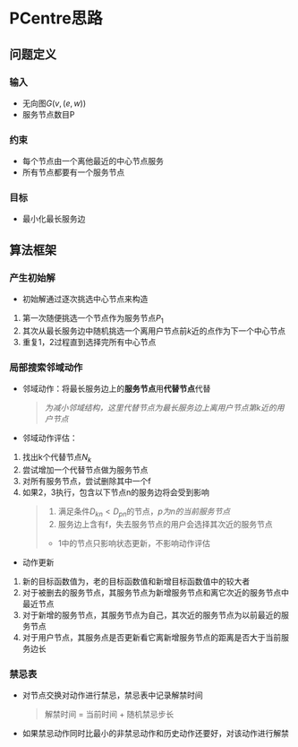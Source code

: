 # PCentre思路

## 问题定义

### 输入

+ 无向图$G(v,(e,w))$
+ 服务节点数目P

### 约束

+ 每个节点由一个离他最近的中心节点服务
+ 所有节点都要有一个服务节点

### 目标

+ 最小化最长服务边

## 算法框架

### 产生初始解

+ 初始解通过逐次挑选中心节点来构造
1. 第一次随便挑选一个节点作为服务节点$P_{1}$
2. 其次从最长服务边中随机挑选一个离用户节点前$k$近的点作为下一个中心节点
3. 重复1，2过程直到选择完所有中心节点

### 局部搜索邻域动作

+ 邻域动作：将最长服务边上的**服务节点**用**代替节点**代替
    > _为减小邻域结构，这里代替节点为最长服务边上离用户节点第k近的用户节点_
+ 邻域动作评估：
1. 找出k个代替节点$N_{k}$
2. 尝试增加一个代替节点做为服务节点
3. 对所有服务节点，尝试删除其中一个f
4. 如果2，3执行，包含以下节点n的服务边将会受到影响
    > 1. 满足条件$D_{kn}<D_{pn}$的节点，_p为n的当前服务节点_
    > 2. 服务边上含有f，失去服务节点的用户会选择其次近的服务节点
    > + 1中的节点只影响状态更新，不影响动作评估
+ 动作更新
1. 新的目标函数值为，老的目标函数值和新增目标函数值中的较大者
2. 对于被删去的服务节点，其服务节点为新增服务节点和离它次近的服务节点中最近节点
3. 对于新增的服务节点，其服务节点为自己，其次近的服务节点为以前最近的服务节点
4. 对于用户节点，其服务点是否更新看它离新增服务节点的距离是否大于当前服务边长

### 禁忌表

+ 对节点交换对动作进行禁忌，禁忌表中记录解禁时间
    > 解禁时间 = 当前时间 + 随机禁忌步长
+ 如果禁忌动作同时比最小的非禁忌动作和历史动作还要好，对该动作进行解禁